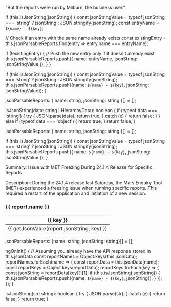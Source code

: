 "But the reports were run by Milburn, the business user."


if (this.isJsonString(jsonString)) {
  const jsonStringValue = typeof jsonString === 'string' ? jsonString : JSON.stringify(jsonString);
  const entryName = `${name} - ${key}`;

  // Check if an entry with the same name already exists
  const existingEntry = this.jsonParsableReports.find(entry => entry.name === entryName);

  if (!existingEntry) {
    // Push the new entry only if it doesn't already exist
    this.jsonParsableReports.push({ name: entryName, jsonString: jsonStringValue });
  }
}

if (this.isJsonString(jsonString)) {
  const jsonStringValue = typeof jsonString === 'string' ? jsonString : JSON.stringify(jsonString);
  this.jsonParsableReports.push({name: `${name} - ${key}`, jsonString: jsonStringValue});
}

jsonParsableReports: { name: string, jsonString: string }[] = [];

isJsonString(data: string | HierarchyData): boolean {
  if (typeof data === 'string') {
    try {
      JSON.parse(data);
      return true;
    } catch (e) {
      return false;
    }
  } else if (typeof data === 'object') {
    return true;
  }
  return false;
}


jsonParsableReports: { name: string, jsonString: string }[] = [];


if (this.isJsonString(jsonString)) {
  const jsonStringValue = typeof jsonString === 'string' ? jsonString : JSON.stringify(jsonString);
  this.jsonParsableReports.push({ name: `${name} - ${key}`, jsonString: jsonStringValue });
}


Summary:
Issue with MET Freezing During 24.1.4 Release for Specific Reports

Description:
During the 24.1.4 release last Saturday, the Mars Enquiry Tool (MET) experienced a freezing issue when running specific reports. This required a restart of the application and initiation of a new session.
<div *ngFor="let report of jsonParsableReports">
  <h3>{{ report.name }}</h3>
  <table class="table table-bordered">
    <thead>
      <tr>
        <th *ngFor="let key of getKeys(report.jsonString)">{{ key }}</th>
      </tr>
    </thead>
    <tbody>
      <tr>
        <td *ngFor="let key of getKeys(report.jsonString)">{{ getJsonValue(report.jsonString, key) }}</td>
      </tr>
    </tbody>
  </table>
</div>


jsonParsableReports: {name: string, jsonString: string}[] = [];

ngOnInit() {
  // Assuming you already have the API response stored in this.jsonData
  const reportNames = Object.keys(this.jsonData);
  reportNames.forEach(name => {
    const reportData = this.jsonData[name];
    const reportKeys = Object.keys(reportData);
    reportKeys.forEach(key => {
      const jsonString = reportData[key]?.[1];
      if (this.isJsonString(jsonString)) {
        this.jsonParsableReports.push({name: `${name} - ${key}`, jsonString});
      }
    });
  });
}

isJsonString(str: string): boolean {
  try {
    JSON.parse(str);
  } catch (e) {
    return false;
  }
  return true;
}
